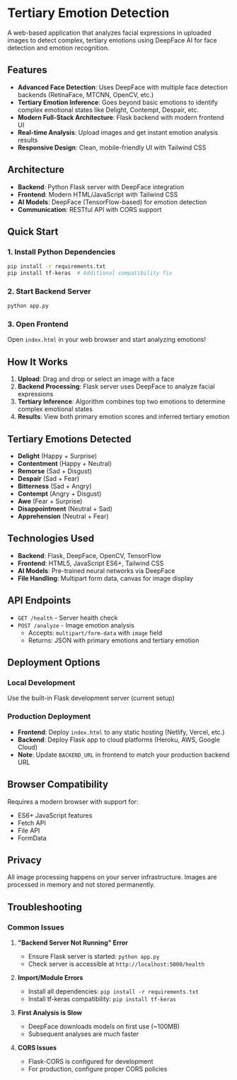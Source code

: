 # Tertiary Emotion Detection

A web-based application that analyzes facial expressions in uploaded images to detect complex, tertiary emotions using DeepFace AI for face detection and emotion recognition.

## Features

- **Advanced Face Detection**: Uses DeepFace with multiple face detection backends (RetinaFace, MTCNN, OpenCV, etc.)
- **Tertiary Emotion Inference**: Goes beyond basic emotions to identify complex emotional states like Delight, Contempt, Despair, etc.
- **Modern Full-Stack Architecture**: Flask backend with modern frontend UI
- **Real-time Analysis**: Upload images and get instant emotion analysis results
- **Responsive Design**: Clean, mobile-friendly UI with Tailwind CSS

## Architecture

- **Backend**: Python Flask server with DeepFace integration
- **Frontend**: Modern HTML/JavaScript with Tailwind CSS
- **AI Models**: DeepFace (TensorFlow-based) for emotion detection
- **Communication**: RESTful API with CORS support

## Quick Start

### 1. Install Python Dependencies
```bash
pip install -r requirements.txt
pip install tf-keras  # Additional compatibility fix
```

### 2. Start Backend Server
```bash
python app.py
```

### 3. Open Frontend
Open `index.html` in your web browser and start analyzing emotions!

## How It Works

1. **Upload**: Drag and drop or select an image with a face
2. **Backend Processing**: Flask server uses DeepFace to analyze facial expressions
3. **Tertiary Inference**: Algorithm combines top two emotions to determine complex emotional states
4. **Results**: View both primary emotion scores and inferred tertiary emotion

## Tertiary Emotions Detected

- **Delight** (Happy + Surprise)
- **Contentment** (Happy + Neutral)
- **Remorse** (Sad + Disgust)
- **Despair** (Sad + Fear)
- **Bitterness** (Sad + Angry)
- **Contempt** (Angry + Disgust)
- **Awe** (Fear + Surprise)
- **Disappointment** (Neutral + Sad)
- **Apprehension** (Neutral + Fear)

## Technologies Used

- **Backend**: Flask, DeepFace, OpenCV, TensorFlow
- **Frontend**: HTML5, JavaScript ES6+, Tailwind CSS
- **AI Models**: Pre-trained neural networks via DeepFace
- **File Handling**: Multipart form data, canvas for image display

## API Endpoints

- `GET /health` - Server health check
- `POST /analyze` - Image emotion analysis
  - Accepts: `multipart/form-data` with `image` field
  - Returns: JSON with primary emotions and tertiary emotion

## Deployment Options

### Local Development
Use the built-in Flask development server (current setup)

### Production Deployment
- **Frontend**: Deploy `index.html` to any static hosting (Netlify, Vercel, etc.)
- **Backend**: Deploy Flask app to cloud platforms (Heroku, AWS, Google Cloud)
- **Note**: Update `BACKEND_URL` in frontend to match your production backend URL

## Browser Compatibility

Requires a modern browser with support for:
- ES6+ JavaScript features
- Fetch API
- File API
- FormData

## Privacy

All image processing happens on your server infrastructure. Images are processed in memory and not stored permanently.

## Troubleshooting

### Common Issues

1. **"Backend Server Not Running" Error**
   - Ensure Flask server is started: `python app.py`
   - Check server is accessible at `http://localhost:5000/health`

2. **Import/Module Errors**
   - Install all dependencies: `pip install -r requirements.txt`
   - Install tf-keras compatibility: `pip install tf-keras`

3. **First Analysis is Slow**
   - DeepFace downloads models on first use (~100MB)
   - Subsequent analyses are much faster

4. **CORS Issues**
   - Flask-CORS is configured for development
   - For production, configure proper CORS policies